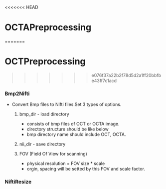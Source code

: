 <<<<<<< HEAD
# OCTAPreprocessing
=======
# OCTPreprocessing
>>>>>>> e076f37a22b2f78d5d2a1ff20bbfbe43ff7c1acd

### Bmp2Nifti

- Convert Bmp files to Nifti files.Set 3 types of options.

  1. bmp_dir - load directory

     - consists of bmp files of OCT or OCTA image.
     - directory structure should be like below
     - bmp directory name should include OCT, OCTA.
  2. nii_dir - save directory
  3. FOV (Field Of View for scanning)

     - physical resolution = FOV size * scale
     - orgin, spacing will be setted by this FOV and scale factor.

### NiftiResize
